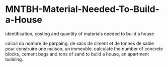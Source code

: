 # MNTBH-Material-Needed-To-Build-a-House
identification, costing and quantity of materials needed to build a house

calcul du nombre de parpaing, de sacs de ciment et de tonnes de sable pour construire une maison, un immeuble.
calculate the number of concrete blocks, cement bags and tons of sand to build a house, an apartment building.
